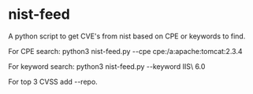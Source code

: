 # nist-feed
A python script to get CVE's from nist based on CPE or keywords to find.


For CPE search:
python3 nist-feed.py --cpe cpe:/a:apache:tomcat:2.3.4

For keyword search:
python3 nist-feed.py --keyword IIS\ 6.0

For top 3 CVSS add --repo.
